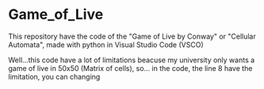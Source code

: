 # Game_of_Live
This repository have the code of the "Game of Live by Conway" or "Cellular Automata", made with python in Visual Studio Code (VSCO)

Well...this code have a lot of limitations beacuse my university only wants a game of live in 50x50 (Matrix of cells), so... in the code, the line 8 have the limitation,
you can changing 
